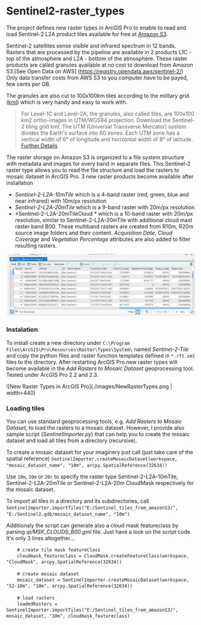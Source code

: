 # Sentinel2-raster_types
The project defines new raster types in ArcGIS Pro to enable to read and load Sentinel-2 L2A product tiles available for free at [Amazon S3]( https://registry.opendata.aws/sentinel-2/).

Sentinel-2 satellites sense visible and infrared spectrum in 12 bands. Rasters that are processed by the pipeline are available in 2 products L1C - top of the atmosphere and L2A - bottom of the atmosphere. These raster products are called granules available at no cost to download from Amazon S3.[See Open Data on AWS] (https://registry.opendata.aws/sentinel-2/) Only data transfer costs from AWS S3 to you computer have to be payed, few cents per GB.

The granules are also cut to 100x100km tiles according to the military grid ([kml](https://sentinel.esa.int/documents/247904/1955685/S2A_OPER_GIP_TILPAR_MPC__20151209T095117_V20150622T000000_21000101T000000_B00.kml)) which is very handy and easy to work with.


> For Level-1C and Level-2A, the granules, also called tiles, are 100x100 km2 ortho-images in UTM/WGS84 projection. Download the Sentinel-2 tiling grid kml. The UTM (Universal Transverse Mercator) system divides the Earth's surface into 60 zones. Each UTM zone has a vertical width of 6° of longitude and horizontal width of 8° of latitude. [Further Details](https://sentinel.esa.int/web/sentinel/missions/sentinel-2/data-products)

The raster storage on Amazon S3 is organized to a file system structure with metadata and images for every band in separate files. This Sentinel-2 raster type allows you to read the file structure and load the rasters to mosaic dataset in ArcGIS Pro. 3 new raster products become available after installation
- *Sentinel-2-L2A-10mTile* which is a 4-band raster (red, green, blue and near infrared) with 10m/px resolution
- *Sentinel-2-L2A-20mTile* which is a 9-band raster with 20m/px resolution
- *Sentinel-2-L2A-20mTileCloud * which is a 10-band raster with 20m/px resolution, similar to Sentinel-2-L2A-20mTile with additional cloud mast raster band B00.
These multiband rasters are created from R10m, R20m source image folders and their content.
*Acquisition Date*, *Cloud Coverage* and *Vegetation Percentage* attributes are also added to filter resulting rasters.

![Raster Attributes](./images/RasterAttributes.png)

### Instalation
To install create a new directory under 
`C:\Program Files\ArcGIS\Pro\Resources\Raster\Types\System\`
named *Sentinel-2-Tile* and copy the python files and raster function templates defined in `*.rft.xml` files to the directory.
After restarting ArcGIS Pro new raster types will become available in the *Add Rasters to Mosaic Dataset* geoprocessing tool.
Tested under ArcGIS Pro 2.2 and 2.3.

![New Raster Types in ArcGIS Pro](./images/NewRasterTypes.png | width=440)

### Loading tiles
You can use standard geoprocessing tools, e.g. *Add Rasters to Mosaic Dataset*, to load the rasters to a mosaic dataset. However, I provide also sample script (*SentinelImporter.py*) that can help you to create the mosaic dataset and load all tiles from a directory (recursive).

To create a mosaic dataset for your imaginery just call (just take care of the spatial reference)
```SentinelImporter.createMosaicDataset(workspace, "mosaic_dataset_name", "10m", arcpy.SpatialReference(32634))```

Use `10m`, `20m` or `20c` to specify the raster type Sentinel-2-L2A-10mTile, Sentinel-2-L2A-20mTile or Sentinel-2-L2A-20m CloudMask respectively for the mosaic dataset.

To import all tiles in a directory and its subdirectories, call 
```SentinelImporter.importTiles("E:/Sentinel_tiles_from_amazonS3/", "E:/Sentinel2.gdb/mosaic_dataset_name", "10m")```

Additionaly the script can generate also a cloud mask featureclass by parsing *qi/MSK_CLOUDS_B00.gml* file.
Just have a look on the script code. It's only 3 lines altogether...

```
    # create tile mask featureClass
    cloudmask_featureclass = CloudMask.createFeatureClass(workspace, "CloudMask", arcpy.SpatialReference(32634))

    # create mosaic dataset
    mosaic_dataset = SentinelImporter.createMosaicDataset(workspace, "S2-10m", "10m", arcpy.SpatialReference(32634))

    # load rasters
    loadedRasters = SentinelImporter.importTiles("E:/Sentinel_tiles_from_amazonS3/", mosaic_dataset, "10m", cloudmask_featureclass)
```

